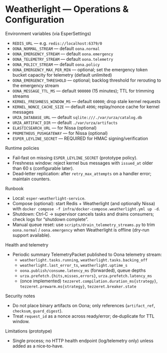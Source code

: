 # Weatherlight — Operations & Configuration

Environment variables (via EsperSettings)
- `REDIS_URL` — e.g. `redis://localhost:6379/0`
- `OONA_NORMAL_STREAM` — default `oona.normal`
- `OONA_EMERGENCY_STREAM` — default `oona.emergency`
- `OONA_TELEMETRY_STREAM` — default `oona.telemetry`
- `OONA_POLICY_STREAM` — default `oona.policy`
- `OONA_EMERGENCY_MAX_PER_MIN` — optional; set the emergency token bucket capacity for telemetry (default unlimited)
- `OONA_EMERGENCY_THRESHOLD` — optional; backlog threshold for rerouting to the emergency stream
- `OONA_MESSAGE_TTL_MS` — default `900000` (15 minutes); TTL for trimming streams
- `KERNEL_FRESHNESS_WINDOW_MS` — default `60000`; drop stale kernel requests
- `KERNEL_NONCE_CACHE_SIZE` — default `4096`; replay/nonce cache for kernel messages
- `URZA_DATABASE_URL` — default `sqlite:///./var/urza/catalog.db`
- `URZA_ARTIFACT_DIR` — default `./var/urza/artifacts`
- `ELASTICSEARCH_URL` — for Nissa (optional)
- `PROMETHEUS_PUSHGATEWAY` — for Nissa (optional)
- `ESPER_LEYLINE_SECRET` — REQUIRED for HMAC signing/verification

Runtime policies
- Fail‑fast on missing `ESPER_LEYLINE_SECRET` (prototype policy).
- Freshness window: reject kernel bus messages with `issued_at` older than 60 s (configurable later).
- Dead‑letter replication: after `retry_max_attempts` on a handler error; maintain counters.

Runbook
- Local: `esper-weatherlight-service`.
- Compose (optional): start Redis + Weatherlight (and optionally Nissa) with `docker compose -f infra/docker-compose.weatherlight.yml up -d`.
- Shutdown: Ctrl‑C → supervisor cancels tasks and drains consumers; check logs for “shutdown complete”.
- Manual queue reset: use `scripts/drain_telemetry_streams.py` to trim `oona.normal` / `oona.emergency` when Weatherlight is offline (dry-run support available).

Health and telemetry
- Periodic summary TelemetryPacket published to Oona telemetry stream:
  - `weatherlight.tasks.running`, `weatherlight.tasks.backing_off`
  - `weatherlight.last_error_ts`, `weatherlight.uptime_s`
  - `oona.publish/consume.latency_ms` (forwarded), queue depths
  - `urza.prefetch.{hits,misses,errors}`, `urza.prefetch.latency_ms`
  - (once implemented) `tezzeret.compilation.duration_ms{strategy}`, `tezzeret.prewarm.ms{strategy}`, `tezzeret.breaker.state`

Security notes
- Do not place binary artifacts on Oona; only references (`artifact_ref`, `checksum`, `guard_digest`).
- Treat `request_id` as a nonce across ready/error; de‑duplicate for TTL window.

Limitations (prototype)
- Single process; no HTTP health endpoint (log/telemetry only) unless added as a nice‑to‑have.
